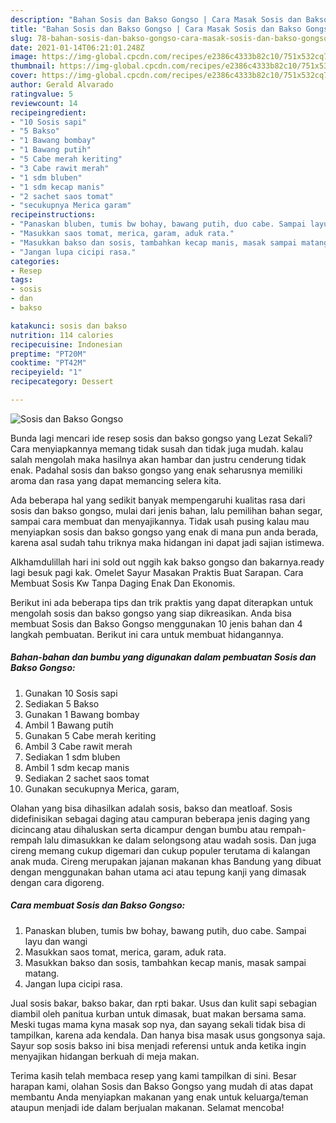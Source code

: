 ```yaml
---
description: "Bahan Sosis dan Bakso Gongso | Cara Masak Sosis dan Bakso Gongso Yang Lezat"
title: "Bahan Sosis dan Bakso Gongso | Cara Masak Sosis dan Bakso Gongso Yang Lezat"
slug: 78-bahan-sosis-dan-bakso-gongso-cara-masak-sosis-dan-bakso-gongso-yang-lezat
date: 2021-01-14T06:21:01.248Z
image: https://img-global.cpcdn.com/recipes/e2386c4333b82c10/751x532cq70/sosis-dan-bakso-gongso-foto-resep-utama.jpg
thumbnail: https://img-global.cpcdn.com/recipes/e2386c4333b82c10/751x532cq70/sosis-dan-bakso-gongso-foto-resep-utama.jpg
cover: https://img-global.cpcdn.com/recipes/e2386c4333b82c10/751x532cq70/sosis-dan-bakso-gongso-foto-resep-utama.jpg
author: Gerald Alvarado
ratingvalue: 5
reviewcount: 14
recipeingredient:
- "10 Sosis sapi"
- "5 Bakso"
- "1 Bawang bombay"
- "1 Bawang putih"
- "5 Cabe merah keriting"
- "3 Cabe rawit merah"
- "1 sdm bluben"
- "1 sdm kecap manis"
- "2 sachet saos tomat"
- "secukupnya Merica garam"
recipeinstructions:
- "Panaskan bluben, tumis bw bohay, bawang putih, duo cabe. Sampai layu dan wangi"
- "Masukkan saos tomat, merica, garam, aduk rata."
- "Masukkan bakso dan sosis, tambahkan kecap manis, masak sampai matang."
- "Jangan lupa cicipi rasa."
categories:
- Resep
tags:
- sosis
- dan
- bakso

katakunci: sosis dan bakso 
nutrition: 114 calories
recipecuisine: Indonesian
preptime: "PT20M"
cooktime: "PT42M"
recipeyield: "1"
recipecategory: Dessert

---
```



![Sosis dan Bakso Gongso](https://img-global.cpcdn.com/recipes/e2386c4333b82c10/751x532cq70/sosis-dan-bakso-gongso-foto-resep-utama.jpg)

Bunda lagi mencari ide resep sosis dan bakso gongso yang Lezat Sekali? Cara menyiapkannya memang tidak susah dan tidak juga mudah. kalau salah mengolah maka hasilnya akan hambar dan justru cenderung tidak enak. Padahal sosis dan bakso gongso yang enak seharusnya memiliki aroma dan rasa yang dapat memancing selera kita.

Ada beberapa hal yang sedikit banyak mempengaruhi kualitas rasa dari sosis dan bakso gongso, mulai dari jenis bahan, lalu pemilihan bahan segar, sampai cara membuat dan menyajikannya. Tidak usah pusing kalau mau menyiapkan sosis dan bakso gongso yang enak di mana pun anda berada, karena asal sudah tahu triknya maka hidangan ini dapat jadi sajian istimewa.

Alkhamdulillah hari ini sold out nggih kak bakso gongso dan bakarnya.ready lagi besuk pagi kak. Omelet Sayur Masakan Praktis Buat Sarapan. Cara Membuat Sosis Kw Tanpa Daging Enak Dan Ekonomis.


Berikut ini ada beberapa tips dan trik praktis yang dapat diterapkan untuk mengolah sosis dan bakso gongso yang siap dikreasikan. Anda bisa membuat Sosis dan Bakso Gongso menggunakan 10 jenis bahan dan 4 langkah pembuatan. Berikut ini cara untuk membuat hidangannya.

<!--inarticleads1-->

##### Bahan-bahan dan bumbu yang digunakan dalam pembuatan Sosis dan Bakso Gongso:

1. Gunakan 10 Sosis sapi
1. Sediakan 5 Bakso
1. Gunakan 1 Bawang bombay
1. Ambil 1 Bawang putih
1. Gunakan 5 Cabe merah keriting
1. Ambil 3 Cabe rawit merah
1. Sediakan 1 sdm bluben
1. Ambil 1 sdm kecap manis
1. Sediakan 2 sachet saos tomat
1. Gunakan secukupnya Merica, garam,


Olahan yang bisa dihasilkan adalah sosis, bakso dan meatloaf. Sosis didefinisikan sebagai daging atau campuran beberapa jenis daging yang dicincang atau dihaluskan serta dicampur dengan bumbu atau rempah-rempah lalu dimasukkan ke dalam selongsong atau wadah sosis. Dan juga cireng memang cukup digemari dan cukup populer terutama di kalangan anak muda. Cireng merupakan jajanan makanan khas Bandung yang dibuat dengan menggunakan bahan utama aci atau tepung kanji yang dimasak dengan cara digoreng. 

<!--inarticleads2-->

##### Cara membuat Sosis dan Bakso Gongso:

1. Panaskan bluben, tumis bw bohay, bawang putih, duo cabe. Sampai layu dan wangi
1. Masukkan saos tomat, merica, garam, aduk rata.
1. Masukkan bakso dan sosis, tambahkan kecap manis, masak sampai matang.
1. Jangan lupa cicipi rasa.


Jual sosis bakar, bakso bakar, dan rpti bakar. Usus dan kulit sapi sebagian diambil oleh panitua kurban untuk dimasak, buat makan bersama sama. Meski tugas mama kyna masak sop nya, dan sayang sekali tidak bisa di tampilkan, karena ada kendala. Dan hanya bisa masak usus gongsonya saja. Sayur sop sosis bakso ini bisa menjadi referensi untuk anda ketika ingin menyajikan hidangan berkuah di meja makan. 

Terima kasih telah membaca resep yang kami tampilkan di sini. Besar harapan kami, olahan Sosis dan Bakso Gongso yang mudah di atas dapat membantu Anda menyiapkan makanan yang enak untuk keluarga/teman ataupun menjadi ide dalam berjualan makanan. Selamat mencoba!
